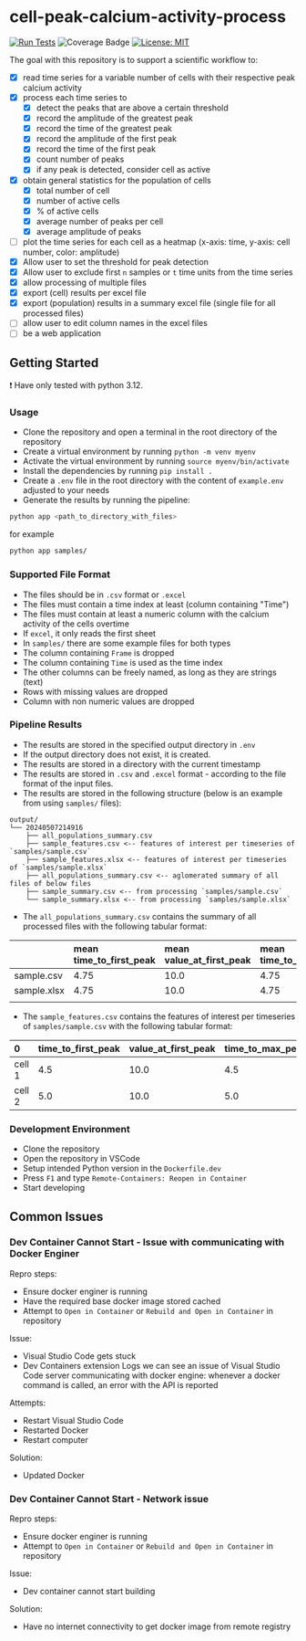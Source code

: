 # cell-peak-calcium-activity-process
[![Run Tests](https://github.com/ninja-asa/cell-peak-calcium-activity-processor/actions/workflows/unit-tests.yml/badge.svg?event=pull_request)](https://github.com/ninja-asa/cell-peak-calcium-activity-processor/actions/workflows/unit-tests.yml)
![Coverage Badge](https://img.shields.io/endpoint?url=https://gist.githubusercontent.com/ninja-asa/7320bcb9e0428ed09bd965d928767f82/raw/cc121fdd7d0838075814e6735d8599829c01be01/cell-peak-calcium-activity-processor-coverage-badge.json)
[![License: MIT](https://img.shields.io/badge/License-MIT-yellow.svg)](https://opensource.org/licenses/MIT)
 

The goal with this repository is to support a scientific workflow to:

- [x] read time series for a variable number of cells with their respective peak calcium activity
- [x] process each time series to
    - [x] detect the peaks that are above a certain threshold
    - [x] record the amplitude of the greatest peak 
    - [x] record the time of the greatest peak
    - [x] record the amplitude of the first peak
    - [x] record the time of the first peak
    - [x] count number of peaks
    - [x] if any peak is detected, consider cell as active
- [x] obtain general statistics for the population of cells
    - [x] total number of cell
    - [x] number of active cells
    - [x] % of active cells
    - [x] average number of peaks per cell
    - [x] average amplitude of peaks
- [ ] plot the time series for each cell as a heatmap (x-axis: time, y-axis: cell number, color: amplitude)
- [x] Allow user to set the threshold for peak detection
- [x] Allow user to exclude first `n` samples or `t` time units from the time series
- [x] allow processing of multiple files
- [x] export (cell) results per excel file
- [x] export (population) results in a summary excel file (single file for all processed files)
- [ ] allow user to edit column names in the excel files
- [ ] be a web application

## Getting Started
:exclamation: Have only tested with python 3.12.

### Usage
- Clone the repository and open a terminal in the root directory of the repository
- Create a virtual environment by running `python -m venv myenv`
- Activate the virtual environment by running `source myenv/bin/activate`
- Install the dependencies by running `pip install .`
- Create a `.env` file in the root directory with the content of `example.env` adjusted to your needs
- Generate the results by running the pipeline:
```bash
python app <path_to_directory_with_files> 
```
for example
```bash
python app samples/
```

### Supported File Format
- The files should be in `.csv` format or `.excel`
- The files must contain a time index at least (column containing "Time")
- The files must contain at least a numeric column with the calcium activity of the cells overtime
- If `excel`, it only reads the first sheet
- In `samples/` there are some example files for both types
- The column containing `Frame` is dropped
- The column containing `Time` is used as the time index
- The other columns can be freely named, as long as they are strings (text)
- Rows with missing values are dropped
- Column with non numeric values are dropped

### Pipeline Results
- The results are stored in the specified output directory in `.env`
- If the output directory does not exist, it is created.
- The results are stored in a directory with the current timestamp
- The results are stored in `.csv` and `.excel` format - according to the file format of the input files.
- The results are stored in the following structure (below is an example from using `samples/` files):
```
output/
└── 20240507214916
    ├── all_populations_summary.csv
    ├── sample_features.csv <-- features of interest per timeseries of `samples/sample.csv`
    ├── sample_features.xlsx <-- features of interest per timeseries of `samples/sample.xlsx`
    ├── all_populations_summary.csv <-- aglomerated summary of all files of below files
    ├── sample_summary.csv <-- from processing `samples/sample.csv`
    └── sample_summary.xlsx <-- from processing `samples/sample.xlsx`
```
- The `all_populations_summary.csv` contains the summary of all processed files with the following tabular format:

|                                                                      | mean time_to_first_peak | mean value_at_first_peak | mean time_to_max_peak | mean value_at_max_peak | mean nr_peaks | nr_true is_active | percentage_true is_active | total_instances |
| :------------------------------------------------------------------- | :---------------------- | :----------------------- | :-------------------- | :--------------------- | :------------ | :---------------- | :------------------------ | :-------------- |
| sample.csv  | 4.75                    | 10.0                     | 4.75                  | 10.0                   | 1.0           | 2.0               | 100.0                     | 2.0             |
| sample.xlsx | 4.75                    | 10.0                     | 4.75                  | 10.0                   | 1.0           | 2.0               | 100.0                     | 2.0             |
|                                                                      |                         |                          |                       |                        |               |                   |                           |                 |
- The `sample_features.csv` contains the features of interest per timeseries of `samples/sample.csv` with the following tabular format:

| 0      | time_to_first_peak | value_at_first_peak | time_to_max_peak | value_at_max_peak | is_active | nr_peaks |
| :----- | :----------------- | :------------------ | :--------------- | :---------------- | :-------- | :------- |
| cell 1 | 4.5                | 10.0                | 4.5              | 10.0              | True      | 1.0      |
| cell 2 | 5.0                | 10.0                | 5.0              | 10.0              | True      | 1.0      |
### Development Environment
- Clone the repository
- Open the repository in VSCode
- Setup intended Python version in the `Dockerfile.dev`
- Press `F1` and type `Remote-Containers: Reopen in Container`
- Start developing

## Common Issues
### Dev Container Cannot Start - Issue with communicating with Docker Enginer
Repro steps:
- Ensure docker enginer is running
- Have the required base docker image stored cached 
- Attempt to `Open in Container` or `Rebuild and Open in Container` in repository

Issue:
- Visual Studio Code gets stuck
- Dev Containers extension Logs we can see an issue of Visual Studio Code server communicating with docker engine: whenever a docker command is called, an error with the API is reported

Attempts:
- Restart Visual Studio Code
- Restarted Docker
- Restart computer
  
Solution:
- Updated Docker

### Dev Container Cannot Start - Network issue
Repro steps:
- Ensure docker enginer is running
- Attempt to `Open in Container` or `Rebuild and Open in Container` in repository

Issue:
- Dev container cannot start building
 
Solution:
- Have no internet connectivity to get docker image from remote registry
